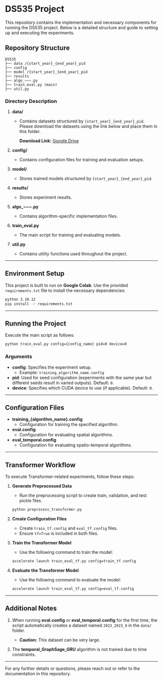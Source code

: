 # DS535 Project

This repository contains the implementation and necessary components for running the DS535 project. Below is a detailed structure and guide to setting up and executing the experiments.

## Repository Structure
```plaintext
DS535
├── data /{start_year}_{end_year}_pid
├── config
├── model /{start_year}_{end_year}_pid
├── results
├── algo_~~~.py
├── train_eval.py (main)
├── util.py
```

### Directory Description
1. **data/**
   - Contains datasets structured by `{start_year}_{end_year}_pid`. Please download the datasets using the link below and place them in this folder.
     
     **Download Link:** [Google Drive](https://drive.google.com/drive/folders/1L-oN86PMDzC-YH3v7l8aCMGnVCNvTVhb?usp=sharing)

2. **config/**
   - Contains configuration files for training and evaluation setups.

3. **model/**
   - Stores trained models structured by `{start_year}_{end_year}_pid`.

4. **results/**
   - Stores experiment results.

5. **algo_~~~.py**
   - Contains algorithm-specific implementation files.

6. **train_eval.py**
   - The main script for training and evaluating models.

7. **util.py**
   - Contains utility functions used throughout the project.

---

## Environment Setup
This project is built to run on **Google Colab**. Use the provided `requirements.txt` file to install the necessary dependencies:

```bash
python 3.10.12
pip install -r requirements.txt
```

---

## Running the Project
Execute the main script as follows:

```bash
python train_eval.py config={config_name} pid=0 device=0
```

### Arguments
- **config**: Specifies the experiment setup.
  - Example: `training_algorithm_name.config`
- **pid**: Used for seed configuration (experiments with the same year but different seeds result in varied outputs). Default: `0`.
- **device**: Specifies which CUDA device to use (if applicable). Default: `0`.

---

## Configuration Files
- **training_{algorithm_name}.config**
  - Configuration for training the specified algorithm.
- **eval.config**
  - Configuration for evaluating spatial algorithms.
- **eval_temporal.config**
  - Configuration for evaluating spatio-temporal algorithms.

---

## Transformer Workflow
To execute Transformer-related experiments, follow these steps:

1. **Generate Preprocessed Data**
   - Run the preprocessing script to create train, validation, and test pickle files.
   ```bash
   python preprocess_transformer.py
   ```

2. **Create Configuration Files**
   - Create `train_tf.config` and `eval_tf.config` files.
   - Ensure `tf=True` is included in both files.

3. **Train the Transformer Model**
   - Use the following command to train the model:
   ```bash
   accelerate launch train_eval_tf.py config=train_tf.config
   ```

4. **Evaluate the Transformer Model**
   - Use the following command to evaluate the model:
   ```bash
   accelerate launch train_eval_tf.py config=eval_tf.config
   ```

---

## Additional Notes
1. When running **eval.config** or **eval_temporal.config** for the first time, the script automatically creates a dataset named `2023_2023_0` in the `data/` folder. 
   - **Caution:** This dataset can be very large.

2. The **temporal_GraphSage_GRU** algorithm is not trained due to time constraints.

---

For any further details or questions, please reach out or refer to the documentation in this repository.

